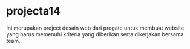 # projecta14
Ini merupakan project desain web dari progate untuk membuat website yang harus memenuhi kriteria yang diberikan serta dikerjakan bersama team.
